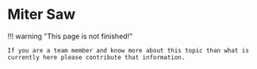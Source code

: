 # Miter Saw

!!! warning "This page is not finished!"

    If you are a team member and know more about this topic than what is currently here please contribute that information.